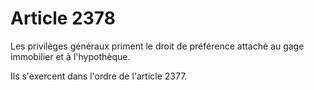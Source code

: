 # Article 2378

Les privilèges généraux priment le droit de préférence attaché au gage immobilier et à l'hypothèque.

Ils s'exercent dans l'ordre de l'article 2377.
